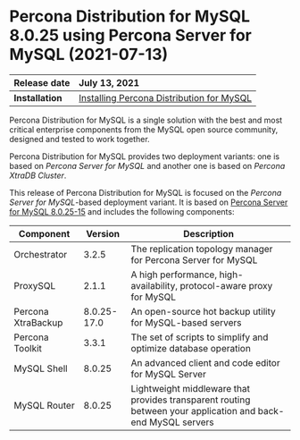 # Percona Distribution for MySQL 8.0.25 using Percona Server for MySQL (2021-07-13)

| Release date    | July 13, 2021 |
| :-------------- | :--------------- |
|**Installation** | [Installing Percona Distribution for MySQL](installing.md)|


Percona Distribution for MySQL is a single solution with the best and most critical enterprise components from the MySQL open source community, designed and tested to work together.

Percona Distribution for MySQL provides two deployment variants: one is based on *Percona Server for MySQL* and another one is based on *Percona XtraDB Cluster*.

This release of Percona Distribution for MySQL is focused on the *Percona Server for MySQL*-based deployment variant. It  is based on [Percona Server for MySQL 8.0.25-15](https://www.percona.com/doc/percona-server/8.0/release-notes/Percona-Server-8.0.25-15.html) and includes the following components:

| Component          | Version   | Description                                |
| ------------------ | --------- | -------------------------------------------|
| Orchestrator       | 3.2.5     | The replication topology manager for Percona Server for MySQL |
| ProxySQL           | 2.1.1     | A high performance, high-availability, protocol-aware proxy for MySQL |
| Percona XtraBackup | 8.0.25-17.0 | An open-source hot backup utility for MySQL-based servers                               |
| Percona Toolkit    | 3.3.1     | The set of scripts to simplify and optimize database operation  |
| MySQL Shell        | 8.0.25    | An advanced client and code editor for MySQL Server|
| MySQL Router       | 8.0.25    | Lightweight middleware that provides transparent routing between your application and back-end MySQL servers |
